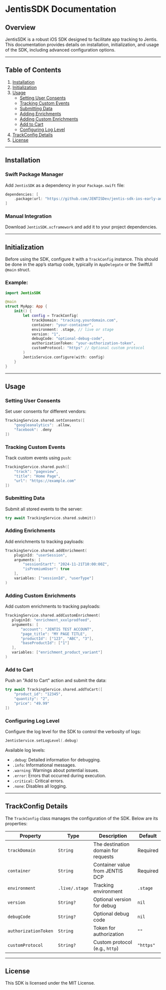 
# JentisSDK Documentation

## Overview
JentisSDK is a robust iOS SDK designed to facilitate app tracking to Jentis. This documentation provides details on installation, initialization, and usage of the SDK, including advanced configuration options.

---

## Table of Contents
1. [Installation](#installation)
2. [Initialization](#initialization)
3. [Usage](#usage)
   - [Setting User Consents](#setting-user-consents)
   - [Tracking Custom Events](#tracking-custom-events)
   - [Submitting Data](#submitting-data)
   - [Adding Enrichments](#adding-enrichments)
   - [Adding Custom Enrichments](#adding-custom-enrichments)
   - [Add to Cart](#add-to-cart)
   - [Configuring Log Level](#configuring-log-level)
4. [TrackConfig Details](#trackconfig-details)
5. [License](#license)

---

## Installation

### Swift Package Manager
Add `JentisSDK` as a dependency in your `Package.swift` file:
```swift
dependencies: [
    .package(url: "https://github.com/JENTISDev/jentis-sdk-ios-early-adopter.git", from: "1.0.0")
]
```

### Manual Integration
Download `JentisSDK.xcframework` and add it to your project dependencies.

---

## Initialization

Before using the SDK, configure it with a `TrackConfig` instance. This should be done in the app’s startup code, typically in `AppDelegate` or the SwiftUI `@main` struct.

### Example:
```swift
import JentisSDK

@main
struct MyApp: App {
    init() {
        let config = TrackConfig(
            trackDomain: "tracking.yourdomain.com",
            container: "your-container",
            environment: .stage, // live or stage
            version: "1",
            debugCode: "optional-debug-code",
            authorizationToken: "your-authorization-token",
            customProtocol: "https" // Optional custom protocol
        )
        JentisService.configure(with: config)
    }
}
```

---

## Usage

### Setting User Consents
Set user consents for different vendors:
```swift
TrackingService.shared.setConsents([
    "googleanalytics": .allow,
    "facebook": .deny
])
```

### Tracking Custom Events
Track custom events using `push`:
```swift
TrackingService.shared.push([
    "track": "pageview",
    "title": "Home Page",
    "url": "https://example.com"
])
```

### Submitting Data
Submit all stored events to the server:
```swift
try await TrackingService.shared.submit()
```

### Adding Enrichments
Add enrichments to tracking payloads:
```swift
TrackingService.shared.addEnrichment(
    pluginId: "userSession",
    arguments: [
        "sessionStart": "2024-11-21T10:00:00Z",
        "isPremiumUser": true
    ],
    variables: ["sessionId", "userType"]
)
```

### Adding Custom Enrichments
Add custom enrichments to tracking payloads:
```swift
TrackingService.shared.addCustomEnrichment(
   pluginId: "enrichment_xxxlprodfeed",
   arguments: [
       "account": "JENTIS TEST ACCOUNT",
       "page_title": "MY PAGE TITLE",
       "productId": ["123", "ABC", "3"],
       "baseProductId": ["1"]
   ],
   variables: ["enrichment_product_variant"]
)
```

### Add to Cart
Push an "Add to Cart" action and submit the data:
```swift
try await TrackingService.shared.addToCart([
    "product_id": "12345",
    "quantity": "2",
    "price": "49.99"
])
```

### Configuring Log Level
Configure the log level for the SDK to control the verbosity of logs:
```swift
JentisService.setLogLevel(.debug)
```

Available log levels:
- `.debug`: Detailed information for debugging.
- `.info`: Informational messages.
- `.warning`: Warnings about potential issues.
- `.error`: Errors that occurred during execution.
- `.critical`: Critical errors.
- `.none`: Disables all logging.

---

## TrackConfig Details
The `TrackConfig` class manages the configuration of the SDK. Below are its properties:

| Property              | Type            | Description                          | Default     |
|-----------------------|-----------------|--------------------------------------|-------------|
| `trackDomain`         | `String`        | The destination domain for requests | Required    |
| `container`           | `String`        | Container value from JENTIS DCP     | Required    |
| `environment`         | `.live/.stage`  | Tracking environment                | `.stage`    |
| `version`             | `String?`       | Optional version for debug          | `nil`       |
| `debugCode`           | `String?`       | Optional debug code                 | `nil`       |
| `authorizationToken`  | `String`        | Token for authorization             | `""`        |
| `customProtocol`      | `String?`       | Custom protocol (e.g., `http`)      | `"https"`   |

---

## License
This SDK is licensed under the MIT License.
